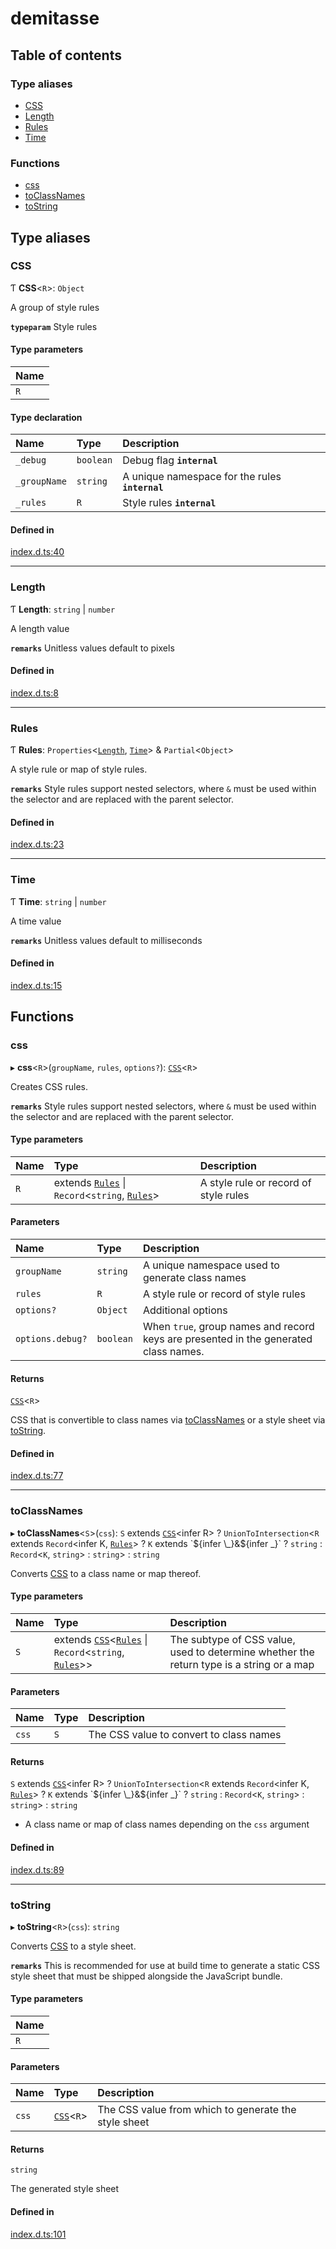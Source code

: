 # demitasse

## Table of contents

### Type aliases

- [CSS](#css)
- [Length](#length)
- [Rules](#rules)
- [Time](#time)

### Functions

- [css](#css)
- [toClassNames](#toclassnames)
- [toString](#tostring)

## Type aliases

### CSS

Ƭ **CSS**<`R`\>: `Object`

A group of style rules

**`typeparam`** Style rules

#### Type parameters

| Name |
| :------ |
| `R` |

#### Type declaration

| Name | Type | Description |
| :------ | :------ | :------ |
| `_debug` | `boolean` | Debug flag  **`internal`** |
| `_groupName` | `string` | A unique namespace for the rules  **`internal`** |
| `_rules` | `R` | Style rules  **`internal`** |

#### Defined in

[index.d.ts:40](https://github.com/nsaunders/demitasse/blob/5bf1b6e/index.d.ts#L40)

___

### Length

Ƭ **Length**: `string` \| `number`

A length value

**`remarks`** Unitless values default to pixels

#### Defined in

[index.d.ts:8](https://github.com/nsaunders/demitasse/blob/5bf1b6e/index.d.ts#L8)

___

### Rules

Ƭ **Rules**: `Properties`<[`Length`](#length), [`Time`](#time)\> & `Partial`<`Object`\>

A style rule or map of style rules.

**`remarks`** Style rules support nested selectors, where `&` must be used within
the selector and are replaced with the parent selector.

#### Defined in

[index.d.ts:23](https://github.com/nsaunders/demitasse/blob/5bf1b6e/index.d.ts#L23)

___

### Time

Ƭ **Time**: `string` \| `number`

A time value

**`remarks`** Unitless values default to milliseconds

#### Defined in

[index.d.ts:15](https://github.com/nsaunders/demitasse/blob/5bf1b6e/index.d.ts#L15)

## Functions

### css

▸ **css**<`R`\>(`groupName`, `rules`, `options?`): [`CSS`](#css)<`R`\>

Creates CSS rules.

**`remarks`** Style rules support nested selectors, where `&` must be used within
the selector and are replaced with the parent selector.

#### Type parameters

| Name | Type | Description |
| :------ | :------ | :------ |
| `R` | extends [`Rules`](#rules) \| `Record`<`string`, [`Rules`](#rules)\> | A style rule or record of style rules |

#### Parameters

| Name | Type | Description |
| :------ | :------ | :------ |
| `groupName` | `string` | A unique namespace used to generate class names |
| `rules` | `R` | A style rule or record of style rules |
| `options?` | `Object` | Additional options |
| `options.debug?` | `boolean` | When `true`, group names and record keys are presented in the generated class names. |

#### Returns

[`CSS`](#css)<`R`\>

CSS that is convertible to class names via [toClassNames](#toclassnames) or
a style sheet via [toString](#tostring).

#### Defined in

[index.d.ts:77](https://github.com/nsaunders/demitasse/blob/5bf1b6e/index.d.ts#L77)

___

### toClassNames

▸ **toClassNames**<`S`\>(`css`): `S` extends [`CSS`](#css)<infer R\> ? `UnionToIntersection`<`R` extends `Record`<infer K, [`Rules`](#rules)\> ? `K` extends \`${infer \_}&${infer \_}\` ? `string` : `Record`<`K`, `string`\> : `string`\> : `string`

Converts [CSS](#css) to a class name or map thereof.

#### Type parameters

| Name | Type | Description |
| :------ | :------ | :------ |
| `S` | extends [`CSS`](#css)<[`Rules`](#rules) \| `Record`<`string`, [`Rules`](#rules)\>\> | The subtype of CSS value, used to determine whether the return type is a string or a map |

#### Parameters

| Name | Type | Description |
| :------ | :------ | :------ |
| `css` | `S` | The CSS value to convert to class names |

#### Returns

`S` extends [`CSS`](#css)<infer R\> ? `UnionToIntersection`<`R` extends `Record`<infer K, [`Rules`](#rules)\> ? `K` extends \`${infer \_}&${infer \_}\` ? `string` : `Record`<`K`, `string`\> : `string`\> : `string`

- A class name or map of class names depending on the `css` argument

#### Defined in

[index.d.ts:89](https://github.com/nsaunders/demitasse/blob/5bf1b6e/index.d.ts#L89)

___

### toString

▸ **toString**<`R`\>(`css`): `string`

Converts [CSS](#css) to a style sheet.

**`remarks`** This is recommended for use at build time to generate a static CSS
style sheet that must be shipped alongside the JavaScript bundle.

#### Type parameters

| Name |
| :------ |
| `R` |

#### Parameters

| Name | Type | Description |
| :------ | :------ | :------ |
| `css` | [`CSS`](#css)<`R`\> | The CSS value from which to generate the style sheet |

#### Returns

`string`

The generated style sheet

#### Defined in

[index.d.ts:101](https://github.com/nsaunders/demitasse/blob/5bf1b6e/index.d.ts#L101)
